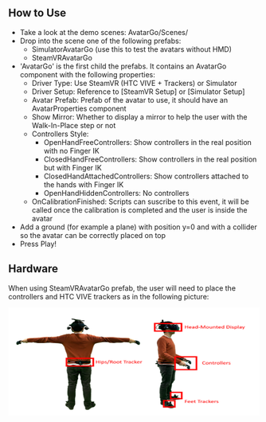 ## How to Use
- Take a look at the demo scenes: AvatarGo/Scenes/
- Drop into the scene one of the following prefabs:
  - SimulatorAvatarGo (use this to test the avatars without HMD)
  - SteamVRAvatarGo
- 'AvatarGo' is the first child the prefabs. It contains an AvatarGo component with the following properties:
  - Driver Type: Use SteamVR (HTC VIVE + Trackers) or Simulator
  - Driver Setup: Reference to [SteamVR Setup] or [Simulator Setup]
  - Avatar Prefab: Prefab of the avatar to use, it should have an AvatarProperties component
  - Show Mirror: Whether to display a mirror to help the user with the Walk-In-Place step or not
  - Controllers Style:
    * OpenHandFreeControllers: Show controllers in the real position with no Finger IK
    * ClosedHandFreeControllers: Show controllers in the real position but with Finger IK
    * ClosedHandAttachedControllers: Show controllers attached to the hands with Finger IK
    * OpenHandHiddenControllers: No controllers
  - OnCalibrationFinished: Scripts can suscribe to this event, it will be called once the calibration is completed and the user is inside the avatar
- Add a ground (for example a plane) with position y=0 and with a collider so the avatar can be correctly placed on top
- Press Play!

## Hardware
When using SteamVRAvatarGo prefab, the user will need to place the controllers and HTC VIVE trackers as in the following picture:
<p align="center">
  <img 
    width="960"
    height="216"
    src="https://github.com/UPC-ViRVIG/AvatarGo/blob/main/.github/media/hardware_setup.png"
  >
</p>